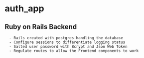 # auth_app

## Ruby on Rails Backend
```
  - Rails created with postgres handling the database
  - Configure sessions to differentiate logging status
  - Salted user password with Bcrypt and Json Web Token
  - Regulate routes to allow the Frontend components to work 


```
